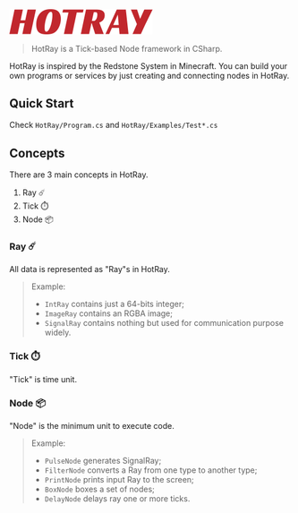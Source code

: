 <img src="logo.svg" width="256" >

> HotRay is a Tick-based Node framework in CSharp.

HotRay is inspired by the Redstone System in Minecraft. You can build your own programs or services by just creating and connecting nodes in HotRay. 

## Quick Start

Check `HotRay/Program.cs` and `HotRay/Examples/Test*.cs`



## Concepts

There are 3 main concepts in HotRay. 

1. Ray ☄️
2. Tick ⏱️
3. Node 📦

### Ray ☄️

All data is represented as "Ray"s in HotRay. 

> Example: 
> - `IntRay` contains just a 64-bits integer; 
> - `ImageRay` contains an RGBA image; 
> - `SignalRay` contains nothing but used for communication purpose widely. 


### Tick ⏱️

"Tick" is time unit. 


### Node 📦

"Node" is the minimum unit to execute code. 

> Example: 
> - `PulseNode` generates SignalRay; 
> - `FilterNode` converts a Ray from one type to another type; 
> - `PrintNode` prints input Ray to the screen;  
> - `BoxNode` boxes a set of nodes; 
> - `DelayNode` delays ray one or more ticks. 




